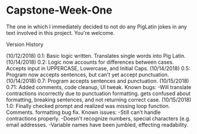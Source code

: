 # Capstone-Week-One
The one in which I immediately decided to not do any PigLatin jokes in any text involved in this project. You're welcome.

Version History

(10/12/2018) 0.1: Basic logic written. Translates single words into Pig Latin.
(10/14/2018) 0.2: Logic now accounts for differences between cases. Accepts input in UPPERCASE, Lowercase, and Initial Caps.
(10/14/2018) 0.5: Program now accepts sentences, but can't yet accept punctuation. 
(10/14/2018) 0.7: Program accepts sentences and punctuation.
(10/15/2018) 0.71: Added comments, code cleanup, UI tweak.
Known bugs:
-Will translate contractions incorrectly due to punctuation formatting. gets confused about formatting, breaking sentences, and not returning correct case.
(10/15/2018) 1.0: Finally checked prompt and realized was missing loop function. Comments. formatting bug fix.
Known issues:
-Still can't handle contractions properly.
-Doesn't recognize numbers, special characters (e.g. email addresses. 
-Variable names have been jumbled, effecting readability.